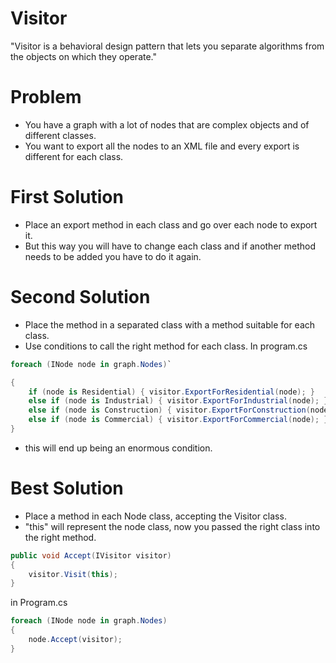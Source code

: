 
# Visitor

"Visitor is a behavioral design pattern that lets you separate algorithms from the objects on which they operate."

# Problem

- You have a graph with a lot of nodes that are complex objects and of different classes.
- You want to export all the nodes to an XML file and every export is different for each class.

# First Solution

- Place an export method in each class and go over each node to export it.
- But this way you will have to change each class and if another method needs to be added you have to do it again.

# Second Solution

- Place the method in a separated class with a method suitable for each class.
- Use conditions to call the right method for each class.
In program.cs

```C#
foreach (INode node in graph.Nodes)`

{
    if (node is Residential) { visitor.ExportForResidential(node); }
    else if (node is Industrial) { visitor.ExportForIndustrial(node); }
    else if (node is Construction) { visitor.ExportForConstruction(node); }
    else if (node is Commercial) { visitor.ExportForCommercial(node); }
}
```
- this will end up being an enormous condition.

# Best Solution

- Place a method in each Node class, accepting the Visitor class.
- "this" will represent the node class, now you passed the right class into the right method.

```C#
public void Accept(IVisitor visitor)
{
    visitor.Visit(this);
}
```

in Program.cs

```c#
foreach (INode node in graph.Nodes)
{
    node.Accept(visitor);
}
```



